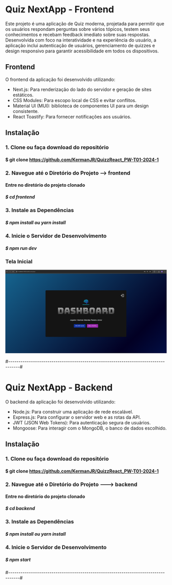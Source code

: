 
# Quiz NextApp -  Frontend
Este projeto é uma aplicação de Quiz moderna, projetada para permitir que os usuários respondam perguntas sobre vários tópicos, testem seus conhecimentos e recebam feedback imediato sobre suas respostas. Desenvolvida com foco na interatividade e na experiência do usuário, a aplicação inclui autenticação de usuários, gerenciamento de quizzes e design responsivo para garantir acessibilidade em todos os dispositivos.

## Frontend

O frontend da aplicação foi desenvolvido utilizando:

- Next.js: Para renderização do lado do servidor e geração de sites estáticos.
- CSS Modules: Para escopo local de CSS e evitar conflitos.
- Material UI (MUI): biblioteca de componentes UI para um design consistente.
- React Toastify: Para fornecer notificações aos usuários.

## Instalação

### 1. Clone ou faça download do repositório
 #### $ git clone https://github.com/KermanJR/QuizzReact_PW-T01-2024-1


### 2. Navegue até o Diretório do Projeto --> frontend
#### Entre no diretório do projeto clonado
##### $ cd frontend

### 3. Instale as Dependências

 ##### $ npm install ou yarn install

### 4. Inicie o Servidor de Desenvolvimento

 ##### $ npm run dev

### Tela Inicial
<img src="/frontend/public/images/imagem 2.png" />

#-----------------------------------------------------------------------------------#
 # Quiz NextApp -  Backend

O backend da aplicação foi desenvolvido utilizando:

- Node.js: Para construir uma aplicação de rede escalável.
- Express.js: Para configurar o servidor web e as rotas da API.
- JWT (JSON Web Tokens): Para autenticação segura de usuários.
- Mongoose: Para interagir com o MongoDB, o banco de dados escolhido.

## Instalação

### 1. Clone ou faça download do repositório
 #### $ git clone https://github.com/KermanJR/QuizzReact_PW-T01-2024-1


### 2. Navegue até o Diretório do Projeto ---> backend
#### Entre no diretório do projeto clonado
##### $ cd backend

### 3. Instale as Dependências

 ##### $ npm install ou yarn install

### 4. Inicie o Servidor de Desenvolvimento

 ##### $ npm start

#-----------------------------------------------------------------------------------#
